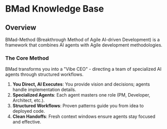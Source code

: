 # BMad Knowledge Base

## Overview

BMad-Method (Breakthrough Method of Agile AI-driven Development) is a framework that combines AI agents with Agile development methodologies.

### The Core Method

BMad transforms you into a "Vibe CEO" - directing a team of specialized AI agents through structured workflows.

1. **You Direct, AI Executes**: You provide vision and decisions; agents handle implementation details.
2. **Specialized Agents**: Each agent masters one role (PM, Developer, Architect, etc.).
3. **Structured Workflows**: Proven patterns guide you from idea to deployed code.
4. **Clean Handoffs**: Fresh context windows ensure agents stay focused and effective.
